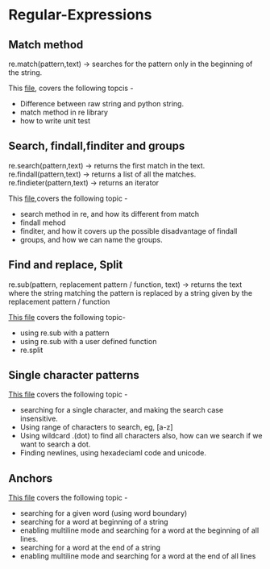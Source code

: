 # Regular-Expressions

## Match method
re.match(pattern,text) -> searches for the pattern only in the beginning of the string. 

This [file](https://github.com/hardikkamboj/Regular-Expressions/blob/main/RegularExpressionOperations-match.ipynb), covers the following topcis - 
  - Difference between raw string and python string. 
  - match method in re library
  - how to write unit test 
  
## Search, findall,finditer and groups
re.search(pattern,text) -> returns the first match in the text.
re.findall(pattern,text) -> returns a list of all the matches.
re.findieter(pattern,text) -> returns an iterator

This [file](https://github.com/hardikkamboj/Regular-Expressions/blob/main/RegularExpressionOperations-search%2Cfind_all%2Cfind_iter%2Cgroups.ipynb),covers the following topic - 
  - search method in re, and how its different from match
  - findall mehod
  - finditer, and how it covers up the possible disadvantage of findall
  - groups, and how we can name the groups.

## Find and replace, Split
re.sub(pattern, replacement pattern / function, text) -> returns the text where the string matching the pattern is replaced by a string given by the replacement pattern / function 

[This file](https://github.com/hardikkamboj/Regular-Expressions/blob/main/RegularExpressionOperations-Find%20and%20replace%2C%20split.ipynb) covers the following topic- 
  - using re.sub with a pattern 
  - using re.sub with a user defined function 
  - re.split
  
## Single character patterns
[This file](https://github.com/hardikkamboj/Regular-Expressions/blob/main/Single%20character%20pattern%2C%20wildcard.ipynb) covers the following topic - 
  - searching for a single character, and making the search case insensitive. 
  - Using range of characters to search, eg, [a-z]
  - Using wildcard .(dot) to find all characters also, how can we search if we want to search a dot.
  - Finding newlines, using hexadeciaml code and unicode. 
  
## Anchors 
[This file](https://github.com/hardikkamboj/Regular-Expressions/blob/main/Anchors.ipynb) covers the following topic - 
  - searching for a given word (using word boundary)
  - searching for a word at beginning of a string
  - enabling multiline mode and searching for a word at the beginning of all lines. 
  - searching for a word at the end of a string
  - enabling multiline mode and searching for a word at the end of all lines
